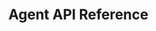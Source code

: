 ---
title: "Agent API Reference"
version: "0.3-dev-preview"
menu: 
    agent_api_reference:
        identifier: "0.3 dev preview"
desc: "Embed a mobile chat window in an Android application."
color: "#ee5201"
---